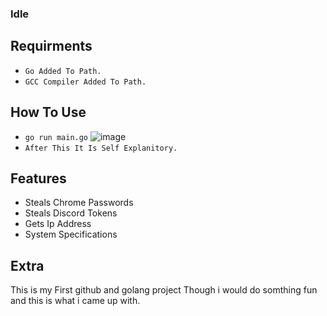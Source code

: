 ### Idle

## Requirments
- `Go Added To Path.`
- `GCC Compiler Added To Path.`


## How To Use
- `go run main.go`
![image](https://github.com/neverantia/idle/assets/142473250/a1a84017-e8cb-4be0-87e3-9a244d0e5f7d)
- `After This It Is Self Explanitory.`



## Features

- Steals Chrome Passwords
- Steals Discord Tokens
- Gets Ip Address
- System Specifications


## Extra
This is my First github and golang project
Though i would do somthing fun and this is what i came up with.
